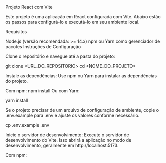 Projeto React com Vite

Este projeto é uma aplicação em React configurada com Vite. Abaixo estão os passos para configurá-lo e executá-lo em seu ambiente local.

Requisitos

Node.js (versão recomendada: >= 14.x)
npm ou Yarn como gerenciador de pacotes
Instruções de Configuração

Clone o repositório e navegue até a pasta do projeto:

git clone <URL_DO_REPOSITORIO>
cd <NOME_DO_PROJETO>

Instale as dependências:
Use npm ou Yarn para instalar as dependências do projeto.

Com npm:
npm install
Ou com Yarn:

yarn install

Se o projeto precisar de um arquivo de configuração de ambiente, copie o .env.example para .env e ajuste os valores conforme necessário.

cp .env.example .env

Inicie o servidor de desenvolvimento:
Execute o servidor de desenvolvimento do Vite. Isso abrirá a aplicação no modo de desenvolvimento, geralmente em http://localhost:5173.

Com npm:
